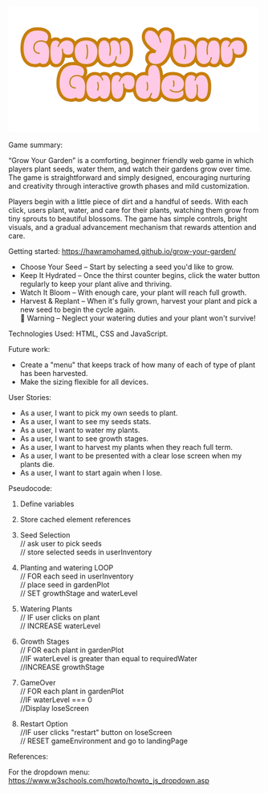 ![Logo](./assets/Grow_Your_Garden__1_-removebg-preview.png)

Game summary:
<br>

“Grow Your Garden” is a comforting, beginner friendly web game in which players plant seeds, water them, and watch their gardens grow over time. The game is straightforward and simply designed, encouraging nurturing and creativity through interactive growth phases and mild customization. 

Players begin with a little piece of dirt and a handful of seeds. With each click, users plant, water, and care for their plants, watching them grow from tiny sprouts to beautiful blossoms. The game has simple controls, bright visuals, and a gradual advancement mechanism that rewards attention and care. 

Getting started: 
https://hawramohamed.github.io/grow-your-garden/

- Choose Your Seed – Start by selecting a seed you'd like to grow.
- Keep It Hydrated – Once the thirst counter begins, click the water button regularly to keep your plant alive and thriving.
- Watch It Bloom – With enough care, your plant will reach full growth.
- Harvest & Replant – When it's fully grown, harvest your plant and pick a new seed to begin the cycle again.<br>
🚨 Warning – Neglect your watering duties and your plant won't survive!

Technologies Used: HTML, CSS and JavaScript.

Future work:

- Create a "menu" that keeps track of how many of each of type of plant has been harvested.
- Make the sizing flexible for all devices. 


User Stories:

-	As a user, I want to pick my own seeds to plant.
-   As a user, I want to see my seeds stats.
-	As a user, I want to water my plants.
-	As a user, I want to see growth stages.
-   As a user, I want to harvest my plants when they reach full term.
-	As a user, I want to be presented with a clear lose screen when my plants die.
-	As a user, I want to start again when I lose.

Pseudocode:

1. Define variables

2. Store cached element references

3. Seed Selection<br>
// ask user to pick seeds<br>
// store selected seeds in userInventory 

4. Planting and watering LOOP<br>
// FOR each seed in userInventory<br>
// place seed in gardenPlot<br>
// SET growthStage and waterLevel

5. Watering Plants<br>
// IF user clicks on plant <br>
// INCREASE waterLevel

6. Growth Stages<br>
// FOR each plant in gardenPlot<br>
//IF waterLevel is greater than equal to requiredWater<br>
//INCREASE growthStage

7. GameOver<br>
// FOR each plant in gardenPlot<br>
//IF waterLevel === 0<br>
//Display loseScreen

8. Restart Option<br>
//IF user clicks "restart" button on loseScreen<br>
// RESET gameEnvironment and go to landingPage


 References:

 For the dropdown menu: https://www.w3schools.com/howto/howto_js_dropdown.asp